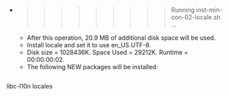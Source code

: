 * >>>>>>>>> Running inst-min-con-02-locale.sh ...
  * After this operation, 20.9 MB of additional disk space will be used.
  * Install locale and set it to use en_US.UTF-8.
  * Disk size = 1028436K. Space Used = 29212K. Runtime = 00:00:00:02.
  * The following NEW packages will be installed:
  ```bash
libc-l10n locales
  ```

